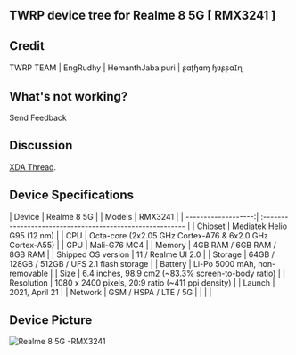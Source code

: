 ## TWRP device tree for Realme 8 5G [ RMX3241 ]
  
## Credit
  
  TWRP TEAM |
  EngRudhy |
  HemanthJabalpuri |
  ʂɑʈɧɑɱ ɧʋʂʂɑꀤɳ   
  
## What's not working? 

Send Feedback

## Discussion 

[XDA Thread](https://forum.xda-developers.com/t/realme-8-rmx3085-twrp_-_root.4365305/).

## Device Specifications

| Device              | Realme 8 5G   |
| Models              | RMX3241      |
| -------------------:| :-------------------------------------------------------- |
| Chipset             | Mediatek Helio G95 (12 nm)                                |
| CPU                 | Octa-core (2x2.05 GHz Cortex-A76 & 6x2.0 GHz Cortex-A55)  |
| GPU                 | Mali-G76 MC4                                              |
| Memory              | 4GB RAM / 6GB RAM /  8GB RAM                              |
| Shipped OS version  | 11  / Realme UI 2.0                                       |
| Storage             | 64GB / 128GB / 512GB / UFS 2.1 flash storage              |
| Battery             | Li-Po 5000 mAh, non-removable                             |
| Size                | 6.4 inches, 98.9 cm2 (~83.3% screen-to-body ratio)        |
| Resolution          | 1080 x 2400 pixels, 20:9 ratio (~411 ppi density)         |
| Launch              |      2021, April 21                                       |
| Network             |  GSM / HSPA / LTE / 5G                                    |
|                     |                                                           |

## Device Picture

![ Realme 8 5G -RMX3241 ](https://www.mytrendyphone.eu/images/Realme-8-5G-128GB-Supersonic-Black-6941399047235-06072021-01-p.jpg)

